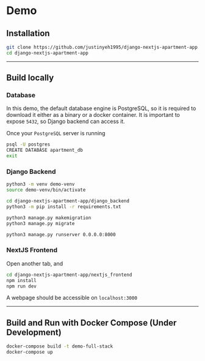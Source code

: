 # Demo

## Installation
```bash
git clone https://github.com/justinyeh1995/django-nextjs-apartment-app.git
cd django-nextjs-apartment-app
```
---

## Build locally

### Database

In this demo, the default database engine is PostgreSQL, so it is required to download it either as a binary or a docker container.
It is important to expose `5432`, so Django backend can access it.

Once your `PostgreSQL` server is running

```bash
psql -U postgres
CREATE DATABASE apartment_db
exit
``` 

### Django Backend

```bash
python3 -m venv demo-venv
source demo-venv/bin/activate

cd django-nextjs-apartment-app/django_backend
python3 -m pip install -r requirements.txt

python3 manage.py makemigration
python3 manage.py migrate

python3 manage.py runserver 0.0.0.0:8000
```

### NextJS Frontend

Open another tab, and 

```bash
cd django-nextjs-apartment-app/nextjs_frontend
npm install
npm run dev
```
A webpage should be accessible on `localhost:3000`

---

## Build and Run with Docker Compose (Under Development)

```bash
docker-compose build -t demo-full-stack
docker-compose up
```
